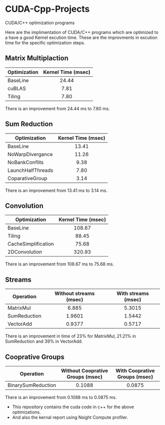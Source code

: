 # CUDA-Cpp-Projects
CUDA/C++ optimization programs 

Here are the implimentation of CUDA/C++ programs which are optimized to a have a good Kernel excution time.
These are the improvments in excution time for the specific optimization steps.

## Matrix Multiplaction 

| Optimization | Kernel Time (msec)        |
| -------------|:-------------------------:|
| BaseLine     |         24.44             |            
| cuBLAS       |         7.81              |            
| Tiling       |         7.80              | 

There is an improvement from 24.44 ms to 7.80 ms.

## Sum Reduction

| Optimization        | Kernel Time (msec)        |
| --------------------|:-------------------------:|
| BaseLine            |         13.41             |  
| NoWarpDivergance    |         11.26             |            
| NoBankConflits      |         9.38              |     
| LaunchHalfThreads   |         7.80              |
| CoparativeGroup     |         3.14              | 

There is an improvement from 13.41 ms to 3.14 ms.

## Convolution

| Optimization | Kernel Time (msec)        |
| -------------|:-------------------------:|
| BaseLine     |         108.67            |            
| Tiling       |          88.45            |            
| CacheSimplification |   75.68            |            
| 2DConvolution |        320.93            |

There is an improvement from 108.67 ms to 75.68 ms.

## Streams 

| Operation    | Without streams (msec)    |  With streams (msec)      |
| -------------|:-------------------------:|:-------------------------:|
| MatrixMul    |         6.885             |         5.3015            |
| SumReduction |         1.9601            |         1.5442            |
| VectorAdd    |         0.9377            |         0.5717            |

There is an improvement in time of 23% for MatrixMul, 21.21% in SumReduction and 39% in VectorAdd.

## Cooprative Groups

| Operation          | Without Cooprative Groups (msec)    |  With Cooprative Groups (msec)      |
| -------------------|:-----------------------------------:|:-----------------------------------:|
| BinarySumReduction |         0.1088                      |         0.0875                      |
There is an improvement from 0.1088 ms to 0.0875 ms.

* This repository contains the cuda code in c++ for  the above optimizations. 
* And also the kernal report using Nsight Compute profiler.
